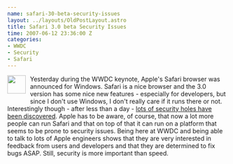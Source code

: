 ```yaml
--- 
name: safari-30-beta-security-issues
layout: ../layouts/OldPostLayout.astro
title: Safari 3.0 beta Security Issues
time: 2007-06-12 23:36:00 Z
categories: 
- WWDC
- Security
- Safari
---
```

<img style="margin: 0pt 10px 10px 0pt; float: left; cursor: pointer; width: 42px; height: 42px;" src="http://images.apple.com/safari/images/performance_safari20070611.gif" alt="" border="0" />
Yesterday during the WWDC keynote, Apple's Safari browser was announced for Windows. Safari is a nice browser and the 3.0 version has some nice new features - especially for developers, but since I don't use Windows, I don't really care if it runs there or not.
Interestingly though - after less than a day - <a href="http://erratasec.blogspot.com/2007/06/niiiice.html">lots of security holes have been discovered</a>. Apple has to be aware, of course, that now a lot more people can run Safari and that on top of that it can run on a platform that seems to be prone to security issues.
Being here at WWDC and being able to talk to lots of Apple engineers shows that they are very interested in feedback from users and developers and that they are determined to fix bugs ASAP.
Still, security is more important than speed.
